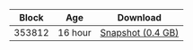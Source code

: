 |     Block   |     Age     |   Download  |
| ----------- | ----------- | ----------- |
|   353812   |  16 hour | [Snapshot (0.4 GB)](https://s3.eu-central-1.amazonaws.com/w3coins.io/snapshots/lava-testnet/lava_snapsot_latest.tar.lz4)  |
